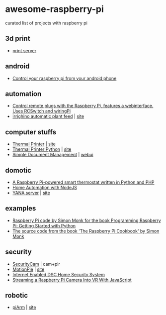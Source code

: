 # awesome-raspberry-pi
curated list of projects with raspberry pi

## 3d print
 * [print server](http://www.woodsy.co/2015/07/octoprint-raspberry-pi-3d-printer-server/)

## android
 * [Control your raspberry pi from your android phone](https://github.com/LorenzoRogai/RaspberryRemoteControl)

## automation
 * [Control remote plugs with the Raspberry Pi, features a webinterface. Uses RCSwitch and wiringPi](https://github.com/xkonni/raspberry-remote)
 * [irrighino automatic plant feed](https://github.com/lucadentella/irrighino) | [site](http://www.lucadentella.it/en/2015/08/04/irrighino/)

## computer stuffs
 * [Thermal Printer](https://github.com/thefloe1/Raspi-Thermal-Printer) | [site](http://pikiosk.tumblr.com/post/38866317521/printing-with-raspberry)
 * [Thermal Printer Python](https://github.com/luopio/py-thermal-printer) | [site](https://smittytone.wordpress.com/2013/09/23/hacking-a-thermal-till-printer-to-work-with-the-raspberry-pi/)
 * [Simple Document Management](https://github.com/JuXReal/SimpleDocumentManagement) | [webui](https://github.com/koniu/recoll-webui)

## domotic
 * [A Raspberry Pi-powered smart thermostat written in Python and PHP](https://github.com/Willseph/RaspberryPiThermostat)
 * [Home Automation with NodeJS](https://github.com/anders94/raspberry-pi-home-automation)
 * [YANA server](https://github.com/ldleman/yana-server) | [site](https://hackaday.io/project/465-raspbox-home-automation-cloud)

## examples
 * [Raspberry Pi code by Simon Monk for the book Programming Raspberry Pi: Getting Started with Python](https://github.com/simonmonk/monk_raspberrypi)
 * [The source code from the book 'The Raspberry Pi Cookbook' by Simon Monk](https://github.com/simonmonk/raspberrypi_cookbook)
 
## security
 * [SecurityCam](https://github.com/pubnub/SecurityCam) | cam+pir
 * [MotionPie](https://github.com/ccrisan/motionpie) | [site](http://pimylifeup.com/raspberry-pi-security-camera/)
 * [Internet Enabled DSC Home Security System](http://www.instructables.com/id/Ethernet-Enabled-DSC-Home-Security-System/?ALLSTEPS)
 * [Streaming a Raspberry Pi Camera Into VR With JavaScript](http://www.sitepoint.com/streaming-a-raspberry-pi-camera-into-vr-with-javascript/)
 
## robotic
 * [piArm](https://github.com/RorschachUK/meArmPi) | [site](https://hackaday.io/project/181-mearm-your-robot)
 
